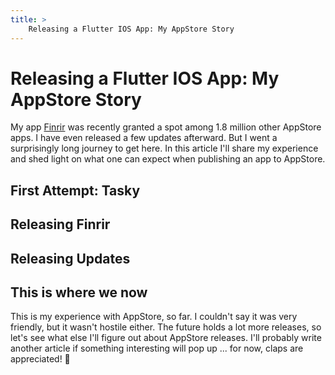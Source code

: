 ```yaml
---
title: >
    Releasing a Flutter IOS App: My AppStore Story
---
```


# Releasing a Flutter IOS App: My AppStore Story

My app [Finrir]() was recently granted a spot among 1.8 million other AppStore apps. I have even released a few updates afterward. But I went a surprisingly long journey to get here. In this article I'll share my experience and shed light on what one can expect when publishing an app to AppStore.

## First Attempt: Tasky

## Releasing Finrir

## Releasing Updates

## This is where we now

This is my experience with AppStore, so far. I couldn't say it was very friendly, but it wasn't hostile either. The future holds a lot more releases, so let's see what else I'll figure out about AppStore releases. I'll probably write another article if something interesting will pop up ... for now, claps are appreciated! 👏